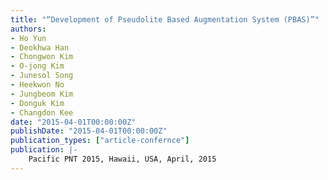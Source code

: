 ```yaml
---
title: "“Development of Pseudolite Based Augmentation System (PBAS)”"
authors:
- Ho Yun
- Deokhwa Han
- Chongwon Kim
- O-jong Kim
- Junesol Song
- Heekwon No
- Jungbeom Kim
- Donguk Kim
- Changdon Kee
date: "2015-04-01T00:00:00Z"
publishDate: "2015-04-01T00:00:00Z"
publication_types: ["article-confernce"]
publication: |-
    Pacific PNT 2015, Hawaii, USA, April, 2015
---
```

